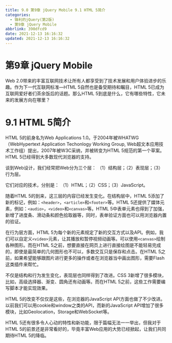 ```yaml
---
title: 9.0 第9章 jQuery Mobile 9.1 HTML 5简介
categories:
  - 锋利的jQuery(第2版)
  - 第9章 jQuery Mobile
abbrlink: 390dfcd9
date: 2021-12-13 16:16:32
updated: 2021-12-13 16:16:32
---
```

# 第9章 jQuery Mobile
Web 2.0带来的丰富互联网技术让所有人都享受到了技术发展和用户体验进步的乐趣。作为下一代互联网标准—HTML 5自然也是备受期待和瞩目，HTML 5已成为互联网爱好者们茶余饭后的话题。那么HTML 5到底是什么，它有哪些特性，它未来的发展方向在哪里？

# 9.1 HTML 5简介
HTML 5的前身名为Web Applications 1.0。于2004年被WHATWG（WebHypertext Application Techonlogy Working Group, Web超文本应用技术工作组）提出，2007年被W3C采纳，并被转变为HTML 5规范的第一个草案。HTML 5已经得到大多数现代浏览器的支持。

谈到Web设计，我们经常把Web分为三个层：
（1）结构层；（2）表现层；（3）行为层。

它们对应的技术，分别是：
（1）HTML；（2）CSS；（3）JavaScript。

随着HTML 5的到来，这三层的内容已经发生变化。在结构层中，HTML 5添加了新的标记，例如：`<header>`，`<article>`和`<footer>`等。HTML 5还提供了媒体元素，例如：`<audio>`，`<video>`和`<canvas>`等。HTML 5中表单元素也得到了加强，新增了进度条、滑动条和颜色拾取器等，同时，表单验证方面也可以用浏览器内置的验证。

在行为层方面，HTML 5为每个新的元素规定了新的交互方式以及API。例如，我们可以自定义`<video>`元素，让其播放和暂停视频动画等。可以使用`<canvas>`绘制各种图形。而在HTML 5之前，想要直接在网页上进行直接绘图是不能轻易完成的，即使是最简单的几何图形也不可以，多数交互只是保存和点击。在HTML 5之前，如果希望能够跟图片进行更多的操作或者在浏览器当中画出图形，需要Flash这类插件来帮忙。

不仅是结构和行为发生变化，表现层也同样得到了改进。CSS 3新增了很多模块，比如，高级选择器、渐变、圆角还有动画等。而在HTML 5之前，这些工作需要编写脚本才能实现效果。

HTML 5的改变不仅仅是这些，在浏览器的JavaScript API方面也做了不少改进。以前我们可以用cookie和window之类的API，而新的JavaScript API增加了很多模块，比如Geolocation，Storage和WebSocket等。

HTML 5还有很多令人心动的特性和新功能，限于篇幅无法一一举出，但我对于HTML 5的前景还是非常看好的，毕竟丰富Web应用的大势已经掀起，让我们共同期待HTML 5的降临。
